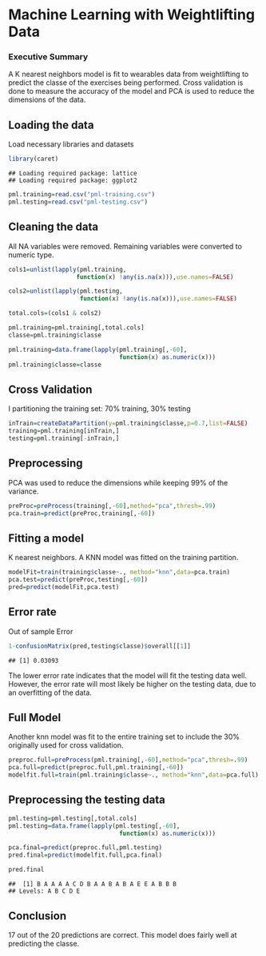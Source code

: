 Machine Learning with Weightlifting Data
========================================================

### Executive Summary

A K nearest neighbors model is fit to wearables data from weightlifting  to predict the classe of the exercises being performed. Cross validation is done to measure the accuracy of the model and PCA is used to reduce the dimensions of the data.


## Loading the data

Load necessary libraries and datasets

```r
library(caret)
```

```
## Loading required package: lattice
## Loading required package: ggplot2
```

```r
pml.training=read.csv("pml-training.csv")
pml.testing=read.csv("pml-testing.csv")
```


## Cleaning the data

All NA variables were removed. Remaining variables were converted to numeric type.


```r
cols1=unlist(lapply(pml.training, 
                   function(x) !any(is.na(x))),use.names=FALSE)

cols2=unlist(lapply(pml.testing, 
                    function(x) !any(is.na(x))),use.names=FALSE)

total.cols=(cols1 & cols2)

pml.training=pml.training[,total.cols]
classe=pml.training$classe

pml.training=data.frame(lapply(pml.training[,-60], 
                               function(x) as.numeric(x)))
pml.training$classe=classe
```

## Cross Validation

I partitioning the training set: 70% training, 30% testing

```r
inTrain=createDataPartition(y=pml.training$classe,p=0.7,list=FALSE)
training=pml.training[inTrain,]
testing=pml.training[-inTrain,]
```

## Preprocessing

PCA was used to reduce the dimensions while keeping 99% of the variance.


```r
preProc=preProcess(training[,-60],method="pca",thresh=.99)
pca.train=predict(preProc,training[,-60])
```



## Fitting a model
K nearest neighbors. A KNN model was fitted on the training partition.


```r
modelFit=train(training$classe~., method="knn",data=pca.train)
pca.test=predict(preProc,testing[,-60])
pred=predict(modelFit,pca.test)
```


## Error rate

Out of sample Error

```r
1-confusionMatrix(pred,testing$classe)$overall[[1]]
```

```
## [1] 0.03093
```

The lower error rate indicates that the model will fit the testing data well. However, the error rate will most likely be higher on the testing data, due to an overfitting of the data.




## Full Model

Another knn model was fit to the entire training set to include the 30% originally used for cross validation.

```r
preproc.full=preProcess(pml.training[,-60],method="pca",thresh=.99)
pca.full=predict(preproc.full,pml.training[,-60])
modelfit.full=train(pml.training$classe~., method="knn",data=pca.full)
```


## Preprocessing the testing data

```r
pml.testing=pml.testing[,total.cols]
pml.testing=data.frame(lapply(pml.testing[,-60], 
                               function(x) as.numeric(x)))

pca.final=predict(preproc.full,pml.testing)
pred.final=predict(modelfit.full,pca.final)

pred.final
```

```
##  [1] B A A A A C D B A A B A B A E E A B B B
## Levels: A B C D E
```

## Conclusion
17 out of the 20 predictions are correct. This model does fairly well at predicting the classe.  





